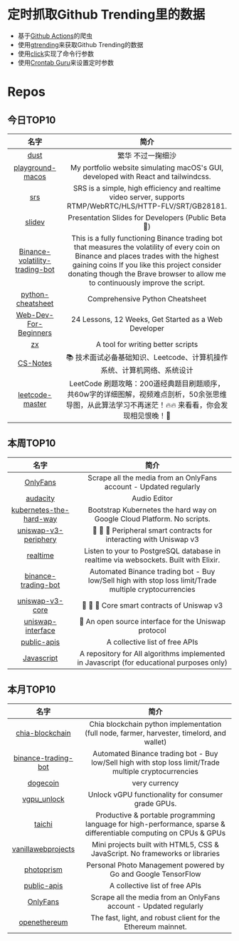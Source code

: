 # 定时抓取Github Trending里的数据
* 基于[Github Actions](https://docs.github.com/en/actions)的爬虫
* 使用[gtrending](https://github.com/hedythedev/gtrending)来获取Github Trending的数据
* 使用[click](https://github.com/pallets/click)实现了命令行参数
* 使用[Crontab Guru](https://crontab.guru/)来设置定时参数

# Repos
## 今日TOP10 
<!-- START OF DAILY_TOP10_REPOS -->
| 名字 | 简介 |
| :----: | :----: |
| [dust](https://github.com/monk-coder/dust) | 繁华 不过一掬细沙 |
| [playground-macos](https://github.com/Renovamen/playground-macos) | My portfolio website simulating macOS's GUI, developed with React and tailwindcss. |
| [srs](https://github.com/ossrs/srs) | SRS is a simple, high efficiency and realtime video server, supports RTMP/WebRTC/HLS/HTTP-FLV/SRT/GB28181. |
| [slidev](https://github.com/slidevjs/slidev) | Presentation Slides for Developers (Public Beta 🎉) |
| [Binance-volatility-trading-bot](https://github.com/CyberPunkMetalHead/Binance-volatility-trading-bot) | This is a fully functioning Binance trading bot that measures the volatility of every coin on Binance and places trades with the highest gaining coins If you like this project consider donating though the Brave browser to allow me to continuously improve the script. |
| [python-cheatsheet](https://github.com/gto76/python-cheatsheet) | Comprehensive Python Cheatsheet |
| [Web-Dev-For-Beginners](https://github.com/microsoft/Web-Dev-For-Beginners) | 24 Lessons, 12 Weeks, Get Started as a Web Developer |
| [zx](https://github.com/google/zx) | A tool for writing better scripts |
| [CS-Notes](https://github.com/CyC2018/CS-Notes) | 📚 技术面试必备基础知识、Leetcode、计算机操作系统、计算机网络、系统设计 |
| [leetcode-master](https://github.com/youngyangyang04/leetcode-master) | LeetCode 刷题攻略：200道经典题目刷题顺序，共60w字的详细图解，视频难点剖析，50余张思维导图，从此算法学习不再迷茫！🔥🔥 来看看，你会发现相见恨晚！🚀 |
<!-- END OF DAILY_TOP10_REPOS -->

## 本周TOP10
<!-- START OF WEEKLY_TOP10_REPOS -->
| 名字 | 简介 |
| :----: | :----: |
| [OnlyFans](https://github.com/DIGITALCRIMINAL/OnlyFans) | Scrape all the media from an OnlyFans account - Updated regularly |
| [audacity](https://github.com/audacity/audacity) | Audio Editor |
| [kubernetes-the-hard-way](https://github.com/kelseyhightower/kubernetes-the-hard-way) | Bootstrap Kubernetes the hard way on Google Cloud Platform. No scripts. |
| [uniswap-v3-periphery](https://github.com/Uniswap/uniswap-v3-periphery) | 🦄 🦄 🦄 Peripheral smart contracts for interacting with Uniswap v3 |
| [realtime](https://github.com/supabase/realtime) | Listen to your to PostgreSQL database in realtime via websockets. Built with Elixir. |
| [binance-trading-bot](https://github.com/chrisleekr/binance-trading-bot) | Automated Binance trading bot - Buy low/Sell high with stop loss limit/Trade multiple cryptocurrencies |
| [uniswap-v3-core](https://github.com/Uniswap/uniswap-v3-core) | 🦄 🦄 🦄 Core smart contracts of Uniswap v3 |
| [uniswap-interface](https://github.com/Uniswap/uniswap-interface) | 🦄 An open source interface for the Uniswap protocol |
| [public-apis](https://github.com/public-apis/public-apis) | A collective list of free APIs |
| [Javascript](https://github.com/TheAlgorithms/Javascript) | A repository for All algorithms implemented in Javascript (for educational purposes only) |
<!-- END OF WEEKLY_TOP10_REPOS -->

## 本月TOP10
<!-- START OF MONTHLY_TOP10_REPOS -->
| 名字 | 简介 |
| :----: | :----: |
| [chia-blockchain](https://github.com/Chia-Network/chia-blockchain) | Chia blockchain python implementation (full node, farmer, harvester, timelord, and wallet) |
| [binance-trading-bot](https://github.com/chrisleekr/binance-trading-bot) | Automated Binance trading bot - Buy low/Sell high with stop loss limit/Trade multiple cryptocurrencies |
| [dogecoin](https://github.com/dogecoin/dogecoin) | very currency |
| [vgpu_unlock](https://github.com/DualCoder/vgpu_unlock) | Unlock vGPU functionality for consumer grade GPUs. |
| [taichi](https://github.com/taichi-dev/taichi) | Productive & portable programming language for high-performance, sparse & differentiable computing on CPUs & GPUs |
| [vanillawebprojects](https://github.com/bradtraversy/vanillawebprojects) | Mini projects built with HTML5, CSS & JavaScript. No frameworks or libraries |
| [photoprism](https://github.com/photoprism/photoprism) | Personal Photo Management powered by Go and Google TensorFlow |
| [public-apis](https://github.com/public-apis/public-apis) | A collective list of free APIs |
| [OnlyFans](https://github.com/DIGITALCRIMINAL/OnlyFans) | Scrape all the media from an OnlyFans account - Updated regularly |
| [openethereum](https://github.com/openethereum/openethereum) | The fast, light, and robust client for the Ethereum mainnet. |
<!-- END OF MONTHLY_TOP10_REPOS -->
